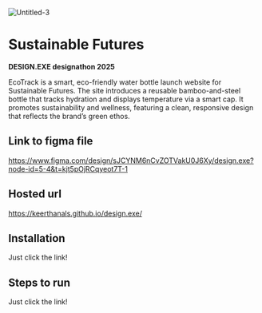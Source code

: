![Untitled-3](design.png)
# **Sustainable Futures**


**DESIGN.EXE designathon 2025**

EcoTrack is a smart, eco-friendly water bottle launch website for Sustainable Futures. The site introduces a reusable bamboo-and-steel bottle that tracks hydration and displays temperature via a smart cap. It promotes sustainability and wellness, featuring a clean, responsive design that reflects the brand’s green ethos.

## **Link to figma file**
https://www.figma.com/design/sJCYNM6nCvZOTVakU0J6Xy/design.exe?node-id=5-4&t=kjt5pOjRCqyeot7T-1

## **Hosted url**
https://keerthanals.github.io/design.exe/

## **Installation**
Just click the link!

## **Steps to run**  
Just click the link!

